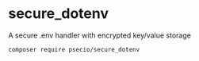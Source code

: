 # secure_dotenv
A secure .env handler with encrypted key/value storage

```
composer require psecio/secure_dotenv
```
